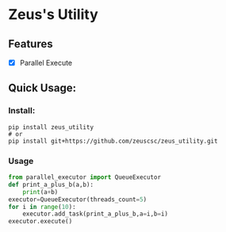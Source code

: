 # Zeus's Utility

## Features
- [x] Parallel Execute

## Quick Usage:
### Install:
```shell
pip install zeus_utility
# or 
pip install git+https://github.com/zeuscsc/zeus_utility.git
```
### Usage
```python
from parallel_executor import QueueExecutor
def print_a_plus_b(a,b):
    print(a+b)
executor=QueueExecutor(threads_count=5)
for i in range(10):
    executor.add_task(print_a_plus_b,a=i,b=i)
executor.execute()
```